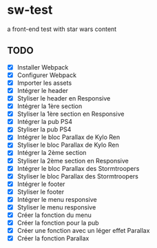# sw-test
a front-end test with star wars content

## TODO
- [x] Installer Webpack
- [x] Configurer Webpack
- [x] Importer les assets
- [x] Intégrer le header
- [x] Styliser le header en Responsive
- [x] Intégrer la 1ère section
- [x] Styliser la 1ère section en Responsive
- [x] Intégrer la pub PS4
- [x] Styliser la pub PS4
- [x] Intégrer le bloc Parallax de Kylo Ren
- [x] Styliser le bloc Parallax de Kylo Ren
- [x] Intégrer la 2ème section
- [x] Styliser la 2ème section en Responsive
- [x] Intégrer le bloc Parallax des Stormtroopers
- [x] Styliser le bloc Parallax des Stormtroopers
- [x] Intégrer le footer
- [x] Styliser le footer
- [x] Intégrer le menu responsive
- [x] Styliser le menu responsive
- [x] Créer la fonction du menu
- [x] Créer la fonction pour la pub
- [x] Créer une fonction avec un léger effet Parallax
- [x] Créer la fonction Parallax

